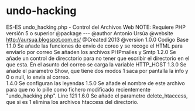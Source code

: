 # undo-hacking
ES-ES
undo_hacking.php - Control del Archivos Web
NOTE: Requiere PHP versión 5 o superior
@package ---
@author Antonio Ursúa
@website http://aursua.blogspot.com.es/
@Created 2013
@version 1.0.0 Codigo Base
         1.1.0 Se añade las funciones de envio de coreo y se recoge el HTML para enviarlo por correo
               Se añaden los archivos PHPmailes y Smtp
         1.2.0 Se añade un control de direcctorio para no tener que escribir el directorio en el que esta.
               En el asunto del correo se carga la variable HTTP_HOST
         1.3.0 Se añade el parametro Show, que tiene dos modos 1 saca por pantalla la info y 0 o null, lo envia al correo.		
         1.4.0 Se configuran las leyendas
         1.5.0 Se añade el nombre de este archivo para que no lo pille como fichero modificado recientemente "undo_hacking.php". Line 121
         1.6.0 Se añade el parametro delete_htaccess, que si es 1 elimina los archivos htaccess del directorio.
 
 
